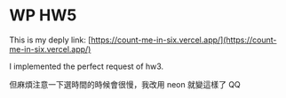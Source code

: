# WP HW5

This is my deply link: [https://count-me-in-six.vercel.app/](https://count-me-in-six.vercel.app/)

I implemented the perfect request of hw3.

但麻煩注意一下選時間的時候會很慢，我改用 neon 就變這樣了 QQ

